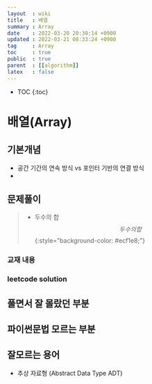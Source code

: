```yaml
---
layout  : wiki
title   : 배열 
summary : Array 
date    : 2022-03-20 20:30:14 +0900
updated : 2022-03-21 08:33:24 +0900
tag     : Array  
toc     : true
public  : true
parent  : [[algorithm]] 
latex   : false
---
```

* TOC
{:toc}

# 배열(Array)
## 기본개념 
 * 공간 기간의 연속 방식 vs 포인터 기반의 연결 방식 
 * 
    
## 문제풀이  
>* 두수의 합
$$ 두수의 합$$
{:style="background-color: #ecf1e8;"}



### 교재 내용

### leetcode solution

## 풀면서 잘 몰랐던 부분 

## 파이썬문법 모르는 부분 

## 잘모르는 용어
* 추상 자료형 (Abstract Data Type ADT)
